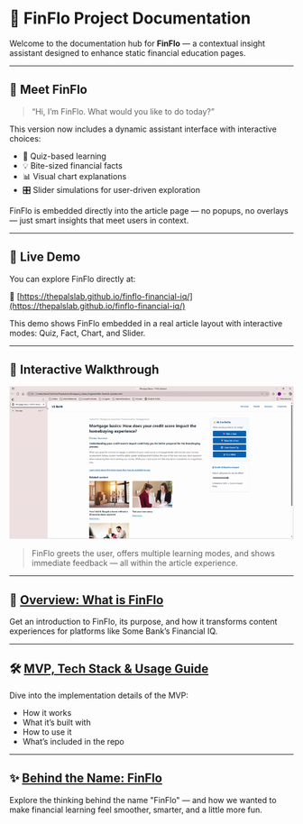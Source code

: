 
# 🧠 FinFlo Project Documentation

Welcome to the documentation hub for **FinFlo** — a contextual insight assistant designed to enhance static financial education pages.

---

## 👋 Meet FinFlo

> “Hi, I’m FinFlo. What would you like to do today?”

This version now includes a dynamic assistant interface with interactive choices:
- 🧠 Quiz-based learning
- 💡 Bite-sized financial facts
- 📊 Visual chart explanations
- 🎛 Slider simulations for user-driven exploration

FinFlo is embedded directly into the article page — no popups, no overlays — just smart insights that meet users in context.

---

## 🚀 Live Demo

You can explore FinFlo directly at:

🔗 [https://thepalslab.github.io/finflo-financial-iq/](https://thepalslab.github.io/finflo-financial-iq/)

This demo shows FinFlo embedded in a real article layout with interactive modes: Quiz, Fact, Chart, and Slider.

---

## 🎥 Interactive Walkthrough

![FinFlo Demo](assets/img/finflo-demo.gif)

> FinFlo greets the user, offers multiple learning modes, and shows immediate feedback — all within the article experience.

---

## 📘 [Overview: What is FinFlo](README_Enhanced_Overview.md)

Get an introduction to FinFlo, its purpose, and how it transforms content experiences for platforms like Some Bank’s Financial IQ.

---

## 🛠 [MVP, Tech Stack & Usage Guide](README_Tech_MVP_Guide.md)

Dive into the implementation details of the MVP:
- How it works
- What it’s built with
- How to use it
- What’s included in the repo

---

## ✨ [Behind the Name: FinFlo](README_Behind_The_Name.md)

Explore the thinking behind the name "FinFlo" — and how we wanted to make financial learning feel smoother, smarter, and a little more fun.
